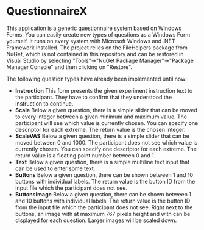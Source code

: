 # QuestionnaireX

This application is a generic questionnaire system based on Windows Forms. You can easily create new types of questions as a Windows Form yourself. It runs on every system with Microsoft Windows and .NET Framework installed. The project relies on the FileHelpers package from NuGet, which is not contained in this repository and can be restored in Visual Studio by selecting "Tools"->"NuGet Package Manager"->"Package Manager Console" and then clicking on "Restore".

The following question types have already been implemented until now:
* **Instruction**
This form presents the given experiment instruction text to the participant. They have to confirm that they understood the instruction to continue.
* **Scale**
Below a given question, there is a simple slider that can be moved to every integer between a given minimum and maximum value. The participant will see which value is currently chosen. You can specify one descriptor for each extreme. The return value is the chosen integer.
* **ScaleVAS**
Below a given question, there is a simple slider that can be moved between 0 and 1000. The participant does not see which value is currently chosen. You can specify one descriptor for each extreme. The return value is a floating point number between 0 and 1.
* **Text**
Below a given question, there is a simple multiline text input that can be used to enter some text.
* **Buttons**
Below a given question, there can be shown between 1 and 10 buttons with individual labels. The return value is the button ID from the input file which the participant does not see.
* **ButtonsImage**
Below a given question, there can be shown between 1 and 10 buttons with individual labels. The return value is the button ID from the input file which the participant does not see. Right next to the buttons, an image with at maximum 767 pixels height and with can be displayed for each question. Larger images will be scaled down.